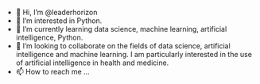 - 👋 Hi, I’m @leaderhorizon
- 👀 I’m interested in Python.
- 🌱 I’m currently learning data science, machine learning, artificial intelligence, Python. 
- 💞️ I’m looking to collaborate on the fields of data science, artificial intelligence and machine learning. I am particularly interested in the use of artificial intelligence in health and medicine.
- 📫 How to reach me ...

<!---
leaderhorizon/leaderhorizon is a ✨ special ✨ repository because its `README.md` (this file) appears on your GitHub profile.
You can click the Preview link to take a look at your changes.
--->
